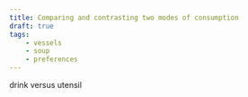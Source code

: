```yaml
---
title: Comparing and contrasting two modes of consumption
draft: true
tags:
    - vessels
    - soup
    - preferences
---
```


drink versus utensil
